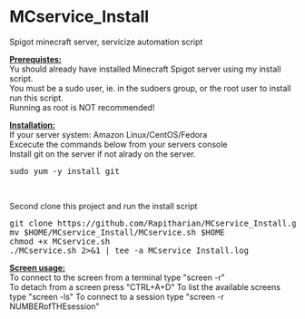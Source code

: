 # MCservice_Install
Spigot minecraft server, servicize automation script

<b><u>Prerequistes:</u></b><br>
  Yu should already have installed Minecraft Spigot server using my install script.<br>
  You must be a sudo user, ie. in the sudoers group, or the root user to install run this script.<br>
  Running as root is NOT recommended!<br>

<b><u>Installation:</u></b><br>
  If your server system: Amazon Linux/CentOS/Fedora<br>
  Excecute the commands below from your servers console<br>
  Install git on the server if not alrady on the server.<br>
<pre>
sudo yum -y install git
</pre>
<br>

  Second clone this project and run the install script<br>
<pre>
git clone https://github.com/Rapitharian/MCservice_Install.git
mv $HOME/MCservice_Install/MCservice.sh $HOME
chmod +x MCservice.sh
./MCservice.sh 2>&1 | tee -a MCservice_Install.log
</pre>

<b><u>Screen usage:</u></b><br>
To connect to the screen from a terminal type "screen -r"<br>
To detach from a screen press "CTRL+A+D"
To list the available screens type "screen -ls"
To connect to a session type "screen -r NUMBERofTHEsession"